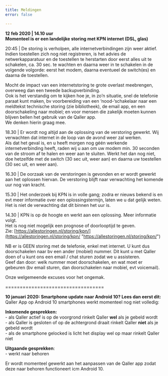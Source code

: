 ```yaml
---
title: Meldingen
error: false

---
```

**12 feb 2020 | 14.10 uur  
Momenteel is er een landelijke storing met KPN internet (DSL, glas)**

20:45 | De storing is verholpen, alle internetverbindingen zijn weer aktief. Indien toestellen zich nog niet registreren, is het advies de netwerkapparatuur en de toestellen te herstarten door eerst alles uit te schakelen, ca. 30 sec. te wachten en daarna weer in te schakelen in de volgende volgorde: eerst het modem, daarna eventueel de switch(es) en daarna de toestellen.   
  
Mocht de impact van een internetstoring te grote overlast meebrengen, overweeg dan een tweede backupverbinding.  
Ook is het verstandig om te kijken hoe je, in zo’n situatie, snel de telefonie paraat kunt maken, bv voorbereiding van een ‘nood-‘schakelaar naar een meldtekst technische storing (zie bibliotheek), de email app, en een doorschakeling naar mobiel; en voor mensen die zakelijk moeten kunnen blijven bellen het gebruik van de Qaller app.   
We denken hierin graag mee.

18\.30 | Er wordt nog altijd aan de oplossing van de verstoring gewerkt. Wij verwachten dat internet in de loop van de avond weer zal werken.  
Als dat het geval is, en u heeft morgen nog géén werkende internetverbinding heeft, raden wij u aan om uw modem min. 30 seconden van de stroom af te halen en weer aan te sluiten. Werkt het dan nog niet, doe hetzelfde met de switch (30 sec uit, weer aan) en daarna uw toestellen (30 sec uit, en weer aan).

16\.30 | De oorzaak van de verstoringen is gevonden en er wordt gewerkt aan het oplossen hiervan. De verstoring blijft naar verwachting het komende uur nog van kracht.

15\.30 | Het onderzoek bij KPN is in volle gang; zodra er nieuws bekend is en evt meer informatie over een oplossingstermijn, laten we u dat gelijk weten. Het is niet de verwachting dat dit binnen het uur is.

14\.30 | KPN is op de hoogte en werkt aan een oplossing. Meer informatie volgt.  
Het is nog niet mogelijk een prognose of doorlooptijd te geven.  
Zie: [https://allestoringen.nl/storing/kpn/](https://allestoringen.nl/storing/kpn/ "https://allestoringen.nl/storing/kpn/")

NB er is GEEN storing met de telefonie, enkel met internet. U kunt dus doorschakelen naar bv een ander (mobiel) nummer. Dit kunt u met Qaller doen of u kunt ons een email / chat sturen zodat we u assisteren.  
Geef dan door: welk nummer moet doorschakelen, en wat moet er gebeuren (bv email sturen, dan doorschakelen naar mobiel, evt voicemail).

Onze welgemeende excuses voor het ongemak.

==================================

**10 januari 2020: Smartphone update naar Android 10? Lees dan eerst dit:**  
Qaller App op Android 10 smartphones werkt momenteel nog niet volledig:

**Inkomende gesprekken:**  
\- als Qaller actief is op de voorgrond rinkelt Qaller **wel** als je gebeld wordt  
\- als Qaller is gesloten of op de achtergrond draait rinkelt Qaller **niet** als je gebeld wordt  
\- als de smartphone gelocked is licht het display wel op maar rinkelt Qaller niet

**Uitgaande gesprekken**:  
\- werkt naar behoren

Er wordt momenteel gewerkt aan het aanpassen van de Qaller app zodat deze naar behoren functioneert icm Android 10.